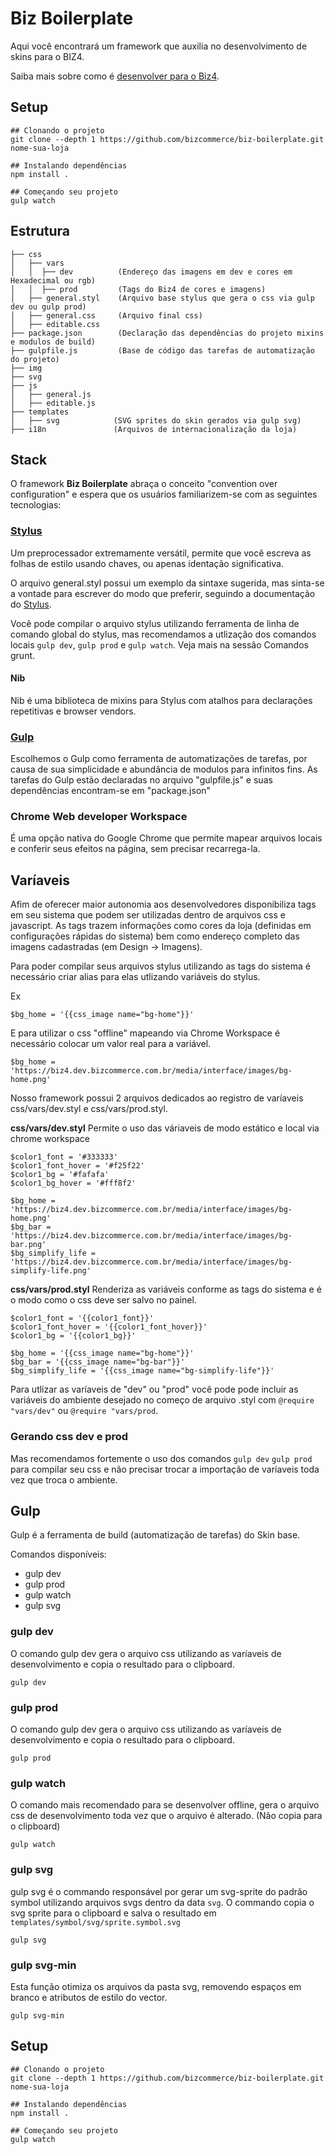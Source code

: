 # Biz Boilerplate
Aqui você encontrará um framework que auxilia no desenvolvimento de skins para o BIZ4.

Saiba mais sobre como é [desenvolver para o Biz4](http://biz4treinamento.dev.bizcommerce.com.br).

## Setup
```shell
## Clonando o projeto
git clone --depth 1 https://github.com/bizcommerce/biz-boilerplate.git nome-sua-loja

## Instalando dependências
npm install .

## Começando seu projeto
gulp watch
```

## Estrutura
```
├── css
│   ├── vars
│   │  ├── dev          (Endereço das imagens em dev e cores em Hexadecimal ou rgb)
│   │  ├── prod         (Tags do Biz4 de cores e imagens)
│   ├── general.styl    (Arquivo base stylus que gera o css via gulp dev ou gulp prod)
│   ├── general.css     (Arquivo final css)
│   ├── editable.css    
├── package.json        (Declaração das dependências do projeto mixins e modulos de build)
├── gulpfile.js         (Base de código das tarefas de automatização do projeto)
├── img
├── svg
├── js
│   ├── general.js
│   ├── editable.js
├── templates
│   ├── svg            (SVG sprites do skin gerados via gulp svg)
├── i18n               (Arquivos de internacionalização da loja)
```

## Stack
O framework **Biz Boilerplate** abraça o conceito "convention over configuration" e espera que os usuários familiarizem-se com as seguintes tecnologias:

### [Stylus](https://learnboost.github.io/stylus/)

Um preprocessador extremamente versátil, permite que você escreva as folhas de estilo usando chaves, ou apenas identação significativa.

O arquivo general.styl possui um exemplo da sintaxe sugerida, mas sinta-se a vontade para escrever do modo que preferir, seguindo a documentação do [Stylus](https://learnboost.github.io/stylus/).

Você pode compilar o arquivo stylus utilizando ferramenta de linha de comando global do stylus, mas recomendamos a utlização dos comandos locais ```gulp dev```, ```gulp prod``` e ```gulp watch```. Veja mais na sessão Comandos grunt.

#### Nib
Nib é uma biblioteca de mixins para Stylus com atalhos para declarações repetitivas e browser vendors.

### [Gulp](http://gulpjs.com/)
Escolhemos o Gulp como ferramenta de automatizações de tarefas, por causa de sua simplicidade e abundância de modulos para infinitos fins.
As tarefas do Gulp estão declaradas no arquivo "gulpfile.js" e suas dependências encontram-se em "package.json"

### Chrome Web developer Workspace
É uma opção nativa do Google Chrome que permite mapear arquivos locais e conferir seus efeitos na página, sem precisar recarrega-la.


## Varíaveis
Afim de oferecer maior autonomia aos desenvolvedores disponibiliza tags em seu sistema que podem ser utilizadas dentro de arquivos css e javascript.
As tags trazem informações como cores da loja (definidas em configurações rápidas do sistema) bem como endereço completo das imagens cadastradas (em Design -> Imagens).

Para poder compilar seus arquivos stylus utilizando as tags do sistema é necessário criar alias para elas utlizando variáveis do stylus.

Ex
```
$bg_home = '{{css_image name="bg-home"}}'
```
E para utilizar o css "offline" mapeando via Chrome Workspace é necessário colocar um valor real para a variável.
```
$bg_home = 'https://biz4.dev.bizcommerce.com.br/media/interface/images/bg-home.png'
```

Nosso framework possui 2 arquivos dedicados ao registro de varíaveis css/vars/dev.styl e css/vars/prod.styl.

**css/vars/dev.styl**
Permite o uso das váriaveis de modo estático e local via chrome workspace

```
$color1_font = '#333333'
$color1_font_hover = '#f25f22'
$color1_bg = '#fafafa'
$color1_bg_hover = '#fff8f2'

$bg_home = 'https://biz4.dev.bizcommerce.com.br/media/interface/images/bg-home.png'
$bg_bar = 'https://biz4.dev.bizcommerce.com.br/media/interface/images/bg-bar.png'
$bg_simplify_life = 'https://biz4.dev.bizcommerce.com.br/media/interface/images/bg-simplify-life.png'
```

**css/vars/prod.styl**
Renderiza as variáveis conforme as tags do sistema e é o modo como o css deve ser salvo no painel.
```
$color1_font = '{{color1_font}}'
$color1_font_hover = '{{color1_font_hover}}'
$color1_bg = '{{color1_bg}}'

$bg_home = '{{css_image name="bg-home"}}'
$bg_bar = '{{css_image name="bg-bar"}}'
$bg_simplify_life = '{{css_image name="bg-simplify-life"}}'
```

Para utlizar as varíaveis de "dev" ou "prod" você pode pode incluir as variáveis do ambiente desejado no começo de arquivo .styl com ```@require "vars/dev"``` ou ```@require "vars/prod```.

### Gerando css dev e prod
Mas recomendamos fortemente o uso dos comandos ```gulp dev``` ```gulp prod``` para compilar seu css e não precisar trocar a importação de varíaveis toda vez que troca o ambiente.

## Gulp
Gulp é a ferramenta de build (automatização de tarefas) do Skin base.

Comandos disponíveis:

* gulp dev
* gulp prod
* gulp watch
* gulp svg

### gulp dev
O comando gulp dev gera o arquivo css utilizando as varíaveis de desenvolvimento e copia o resultado para o clipboard.
```shell
gulp dev
```

### gulp prod
O comando gulp dev gera o arquivo css utilizando as varíaveis de desenvolvimento e copia o resultado para o clipboard.
```shell
gulp prod
```

### gulp watch
O comando mais recomendado para se desenvolver offline, gera o arquivo css de desenvolvimento toda vez que o arquivo é alterado. (Não copia para o clipboard)
```shell
gulp watch
```

### gulp svg
gulp svg é o commando responsável por gerar um svg-sprite do padrão symbol utilizando arquivos svgs dentro da data ```svg```.
O commando copia o svg sprite para o clipboard e salva o resultado em ```templates/symbol/svg/sprite.symbol.svg```

```shell
gulp svg
```

### gulp svg-min
Esta função otimiza os arquivos da pasta svg, removendo espaços em branco e atributos de estilo do vector.

```shell
gulp svg-min
```

## Setup
```shell
## Clonando o projeto
git clone --depth 1 https://github.com/bizcommerce/biz-boilerplate.git nome-sua-loja

## Instalando dependências
npm install .

## Começando seu projeto
gulp watch
```
